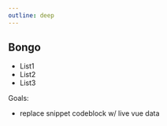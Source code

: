 ```yaml
---
outline: deep
---
```


## Bongo

- List1
- List2
- List3

Goals:

- replace snippet codeblock w/ live vue data
